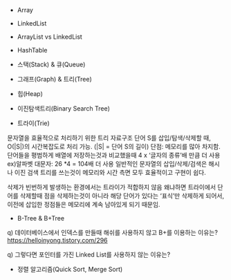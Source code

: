 * Array



* LinkedList



* ArrayList vs LinkedList



* HashTable



* 스택(Stack) & 큐(Queue)



* 그래프(Graph) & 트리(Tree)



* 힙(Heap)



* 이진탐색트리(Binary Search Tree)



* 트라이(Trie)

문자열을 효율적으로 처리하기 위한 트리 자료구조
단어 S를 삽입/탐색/삭제할 때, O(|S|)의 시간복잡도로 처리 가능. (|S| = 단어 S의 길이)
단점: 메모리를 많아 차지함. 단어들을 평범하게 배열에 저장하는것과 비교했을때 4 x ‘글자의 종류’배 만큼 더 사용
ex)알파벳 대문자: 26 *4 = 104배 더 사용
일반적인 문자열의 삽입/삭제/검색은 해시나 이진 검색 트리를 쓰는것이 메모리와 시간 측면 모두 효율적이고 구현이 쉽다.

삭제가 빈번하게 발생하는 환경에서는 트라이가 적합하지 않음
왜냐하면 트라이에서 단어를 삭제할때 점을 삭제하는것이 아니라 해당 단어가 있다는 ‘표식’만 삭제하게 되어서, 이전에 삽입한 정점들은
메모리에 계속 남아있게 되기 때문임.




* B-Tree & B+Tree




q) 데이터베이스에서 인덱스를 만들때 해쉬를 사용하지 않고 B+를 이용하는 이유는?
https://helloinyong.tistory.com/296

q) 그렇다면 포인터를 가진 Linked List를 사용하지 않는 이유는?



* 정렬 알고리즘(Quick Sort, Merge Sort)


